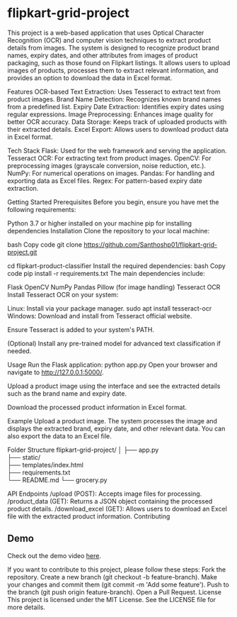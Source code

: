 # flipkart-grid-project
This project is a web-based application that uses Optical Character Recognition (OCR) and computer vision techniques to extract product details from images. The system is designed to recognize product brand names, expiry dates, and other attributes from images of product packaging, such as those found on Flipkart listings. It allows users to upload images of products, processes them to extract relevant information, and provides an option to download the data in Excel format.

Features
OCR-based Text Extraction: Uses Tesseract to extract text from product images.
Brand Name Detection: Recognizes known brand names from a predefined list.
Expiry Date Extraction: Identifies expiry dates using regular expressions.
Image Preprocessing: Enhances image quality for better OCR accuracy.
Data Storage: Keeps track of uploaded products with their extracted details.
Excel Export: Allows users to download product data in Excel format.

Tech Stack
Flask: Used for the web framework and serving the application.
Tesseract OCR: For extracting text from product images.
OpenCV: For preprocessing images (grayscale conversion, noise reduction, etc.).
NumPy: For numerical operations on images.
Pandas: For handling and exporting data as Excel files.
Regex: For pattern-based expiry date extraction.

Getting Started
Prerequisites
Before you begin, ensure you have met the following requirements:

Python 3.7 or higher installed on your machine
pip for installing dependencies
Installation
Clone the repository to your local machine:

bash
Copy code
git clone https://github.com/Santhoshp01/flipkart-grid-project.git

cd flipkart-product-classifier
Install the required dependencies:
bash
Copy code
pip install -r requirements.txt
The main dependencies include:

Flask
OpenCV
NumPy
Pandas
Pillow (for image handling)
Tesseract OCR
Install Tesseract OCR on your system:

Linux: Install via your package manager.
sudo apt install tesseract-ocr
Windows: Download and install from Tesseract official website.

Ensure Tesseract is added to your system's PATH.

(Optional) Install any pre-trained model for advanced text classification if needed.

Usage
Run the Flask application:
python app.py
Open your browser and navigate to http://127.0.0.1:5000/.

Upload a product image using the interface and see the extracted details such as the brand name and expiry date.

Download the processed product information in Excel format.

Example
Upload a product image.
The system processes the image and displays the extracted brand, expiry date, and other relevant data.
You can also export the data to an Excel file.

Folder Structure
flipkart-grid-project/
│
├── app.py                
├── static/                 
├── templates/index.html           
├── requirements.txt       
└── README.md 
└── grocery.py

API Endpoints
/upload (POST): Accepts image files for processing.
/product_data (GET): Returns a JSON object containing the processed product details.
/download_excel (GET): Allows users to download an Excel file with the extracted product information.
Contributing

## Demo
Check out the demo video [here](https://www.youtube.com/watch?v=your-video-id).

If you want to contribute to this project, please follow these steps:
Fork the repository.
Create a new branch (git checkout -b feature-branch).
Make your changes and commit them (git commit -m 'Add some feature').
Push to the branch (git push origin feature-branch).
Open a Pull Request.
License
This project is licensed under the MIT License. See the LICENSE file for more details.
